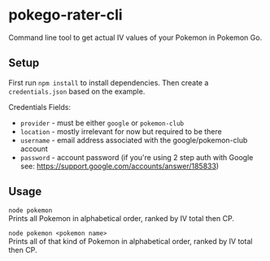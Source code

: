 # pokego-rater-cli

Command line tool to get actual IV values of your Pokemon in Pokemon Go.

## Setup

First run `npm install` to install dependencies. Then create a `credentials.json` based on the example.

Credentials Fields:
- `provider` - must be either `google` or `pokemon-club`
- `location` - mostly irrelevant for now but required to be there
- `username` - email address associated with the google/pokemon-club account
- `password` - account password (if you're using 2 step auth with Google see: https://support.google.com/accounts/answer/185833)

## Usage

`node pokemon`  
Prints all Pokemon in alphabetical order, ranked by IV total then CP.

`node pokemon <pokemon name>`  
Prints all of that kind of Pokemon in alphabetical order, ranked by IV total then CP.

